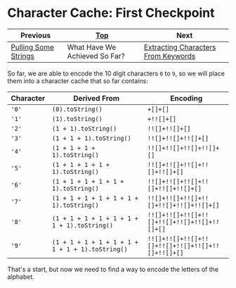 # Character Cache: First Checkpoint

| Previous | [Top](/chriswhealy/hieroglyphy) | Next
|---|---|---
| [Pulling Some Strings](/chriswhealy/hieroglyphy/strings/) | What Have We Achieved So Far? | [Extracting Characters From Keywords](/chriswhealy/hieroglyphy/keywords/)

So far, we are able to encode the 10 digit characters `0` to `9`, so we will place them into a character cache that so far contains:

| Character | Derived From | Encoding
|---|---|---
| `'0'` | `(0).toString()`                                 | `+[]+[]`
| `'1'` | `(1).toString()`                                 | `+!![]+[]`
| `'2'` | `(1 + 1).toString()`                             | `!![]+!![]+[]`
| `'3'` | `(1 + 1 + 1).toString()`                         | `!![]+!![]+!![]+[]`
| `'4'` | `(1 + 1 + 1 + 1).toString()`                     | `!![]+!![]+!![]+!![]+[]`
| `'5'` | `(1 + 1 + 1 + 1 + 1).toString()`                 | `!![]+!![]+!![]+!![]+!![]+[]`
| `'6'` | `(1 + 1 + 1 + 1 + 1 + 1).toString()`             | `!![]+!![]+!![]+!![]+!![]+!![]+[]`
| `'7'` | `(1 + 1 + 1 + 1 + 1 + 1 + 1).toString()`         | `!![]+!![]+!![]+!![]+!![]+!![]+!![]+[]`
| `'8'` | `(1 + 1 + 1 + 1 + 1 + 1 + 1 + 1).toString()`     | `!![]+!![]+!![]+!![]+!![]+!![]+!![]+!![]+[]`
| `'9'` | `(1 + 1 + 1 + 1 + 1 + 1 + 1 + 1 + 1).toString()` | `!![]+!![]+!![]+!![]+!![]+!![]+!![]+!![]+!![]+[]`

That's a start, but now we need to find a way to encode the letters of the alphabet.
